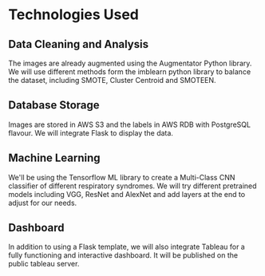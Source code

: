 # Technologies Used
## Data Cleaning and Analysis
The images are already augmented using the Augmentator Python library. We will use different methods form the imblearn python library to balance the dataset, including SMOTE, Cluster Centroid and SMOTEEN.

## Database Storage
Images are stored in AWS S3 and the labels in AWS RDB with PostgreSQL flavour. We will integrate Flask to display the data.

## Machine Learning
We'll be using the Tensorflow ML library to create a Multi-Class CNN classifier of different respiratory syndromes. We will try different pretrained models including VGG, ResNet and AlexNet and add layers at the end to adjust for our needs.

## Dashboard
In addition to using a Flask template, we will also integrate Tableau for a fully functioning and interactive dashboard. It will be published on the public tableau server.